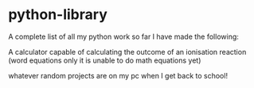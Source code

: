 # python-library
A complete list of all my python work
so far I have made the following:

A calculator capable of calculating the outcome of an ionisation reaction (word equations only it is unable to do math equations yet)

whatever random projects are on my pc when I get back to school!
